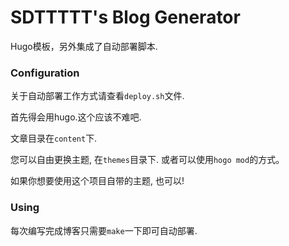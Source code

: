 # SDTTTTT's Blog Generator

Hugo模板，另外集成了自动部署脚本.

### Configuration

关于自动部署工作方式请查看`deploy.sh`文件.

首先得会用hugo.这个应该不难吧.

文章目录在`content`下.

您可以自由更换主题, 在`themes`目录下. 或者可以使用`hogo mod`的方式。

如果你想要使用这个项目自带的主题, 也可以!

### Using

每次编写完成博客只需要`make`一下即可自动部署.
